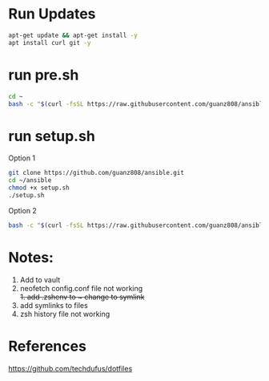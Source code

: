 # Run Updates
```bash
apt-get update && apt-get install -y  
apt install curl git -y  
```
# run pre.sh
```bash
cd ~  
bash -c "$(curl -fsSL https://raw.githubusercontent.com/guanz808/ansible/main/pre.sh)"
``` 
# run setup.sh
Option 1 
```bash
git clone https://github.com/guanz808/ansible.git
cd ~/ansible
chmod +x setup.sh 
./setup.sh
```
Option 2 
```bash
bash -c "$(curl -fsSL https://raw.githubusercontent.com/guanz808/ansible/main/setup.sh)"
```


# Notes:
1. Add <userName> to vault
1. neofetch config.conf file not working  
~~1. add .zshenv to ~ change to symlink~~
1. add symlinks to files
1. zsh history file not working

# References
https://github.com/techdufus/dotfiles